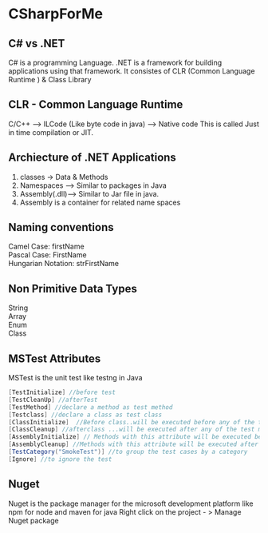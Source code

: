 # CSharpForMe

## C# vs .NET
C# is a programming Language.
.NET is a framework for building applications using that framework. It consistes of CLR (Common Language Runtime ) & Class Library

## CLR - Common Language Runtime
C/C++ --> ILCode (Like byte code in java) --> Native code 
This is called Just in time compilation or JIT.

## Archiecture of .NET Applications
1. classes -> Data & Methods
2. Namespaces --> Similar to packages in Java
3. Assembly(.dll)--> Similar to Jar file in java.
4. Assembly is a container for related name spaces

## Naming conventions
Camel Case: firstName<br/>
Pascal Case: FirstName<br/>
Hungarian Notation: strFirstName<br/>

## Non Primitive Data Types
String<br/>
Array<br/>
Enum<br/>
Class<br/>

## MSTest Attributes
MSTest is the unit test like testng in Java
```c#
[TestInitialize] //before test
[TestCleanUp] //afterTest
[TestMethod] //declare a method as test method
[Testclass] //declare a class as test class
[ClassInitialize]  //Before class..will be executed before any of the test methods present in the class
[ClassCleanup] //afterclass ...will be executed after any of the test methods present in the class
[AssemblyInitialize] // Methods with this attribute will be executed before any of the method in the assembly(.dll like .jar) is executed.
[AssemblyCleanup] //Methods with this attribute will be executed after any of the method in the assembly is executed.
[TestCategory("SmokeTest")] //to group the test cases by a category
[Ignore] //to ignore the test
```

## Nuget 
Nuget is the package manager for the microsoft development platform like npm for node and maven for java
Right click on the project - > Manage Nuget package
